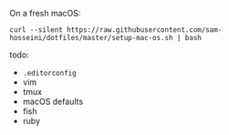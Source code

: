 On a fresh macOS:

```
curl --silent https://raw.githubusercontent.com/sam-hosseini/dotfiles/master/setup-mac-os.sh | bash
```

todo:

- `.editorconfig`
- vim 
- tmux 
- macOS defaults
- fish 
- ruby
